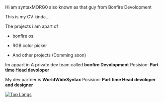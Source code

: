 Hi am syntaxMORG0 also known as that guy from Bonfire Devolopment


This is my CV kinda...


The projects i am apart of

- bonfire os
- RGB color picker
  
- And other projects (Comming soon)


Im appart in A private dev team called **bonfire Devolopment**
Posision: **Part time Head devoloper**


My dev partner is **WorldWideSyntax**
Posision: **Part time Head devoloper and designer**

[![Top Langs](https://github-readme-stats.vercel.app/api/top-langs/?username=syntaxMORG0&layout=pie)](https://github.com/anuraghazra/github-readme-stats)
